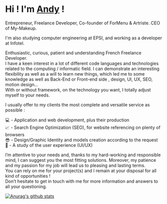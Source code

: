 # Hi ! I'm <a href="https://andy-cinquin.fr/">Andy</a> ! 

Entrepreneur, Freelance Developer, 
Co-founder of ForMenu & Artriste. 
CEO of My-Makeup.
 
I'm also studying computer engineering at EPSI, and working as a developer at Infotel.

Enthusiastic, curious, patient and understanding French Freelance Developer.  
I have a keen interest in a lot of different code languages and technologies related to the computing / informatic field. I can demonstrate an interesting flexibility as well as a will to learn new things, which led me to some knowledge as well as Back-End or Front-end side , design, UI, UX, SEO, motion design…  
With or without framework, on the technology you want, I totally adjust myself to your needs.   

I usually offer to my clients the most complete and versatile service as possible :  
  
💻 - Application and web development, plus their production  
📈 - Search Engine Optimization (SEO), for website referencing on plenty of browsers  
😎 - Design/Graphic Identity and models creation according to the request   
🔎 - A study of the user experience (UI/UX)  

I’m attentive to your needs and, thanks to my hard-working and responsible mind, I can suggest you the most fitting solutions. Moreover, my patience and my passion for my job will lead us to pleasing and lasting terms.   
You can rely on me for your project(s) and I remain at your disposal for all kind of opportunities !  
Don’t hesitate to get in touch with me for more information and answers to all your questioning.  
  
  
[![Anurag's github stats](https://github-readme-stats.vercel.app/api?username=CinquinAndy&include_all_commits=true&show_icons=true&theme=midnight-purple)](https://github.com/anuraghazra/github-readme-stats)
